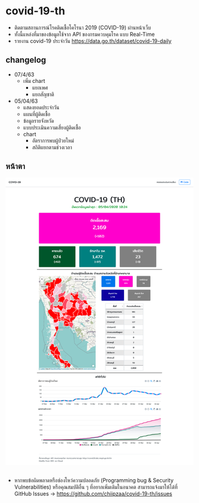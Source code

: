 # covid-19-th

* ติดตามสถานการณ์โรคติดเชื้อโคโรนา 2019 (COVID-19) ผ่านหน้าเว็บ
* ทั้งนี้แหล่งที่มาของข้อมูลใช้จาก API ของกรมควบคุมโรค แบบ Real-Time
* รายงาน covid-19 ประจำวัน https://data.go.th/dataset/covid-19-daily

## changelog
* 07/4/63
  * เพิ่ม chart
    * แยกเพศ
    * แยกสัญชาติ
* 05/04/63
  * แสดงยอดประจำวัน
  * แผนที่ผู้ติดเชื้อ
  * ข้อมูลรายจังหวัด
  * แบบประเมินความเสี่ยงผู้ติดเชื้อ
  * chart
    * อัตราการพบผู้ป่วยใหม่
    * สถิติแยกตามช่วงเวลา

## หน้าตา
![screenshot](screenshot.png)

##
* หากพบข้อผิดพลาดหรือช่องโหว่ความปลอดภัย (Programming bug & Security Vulnerabilities) หรือคุณสมบัติอื่น ๆ ที่อยากเพิ่มเติมในอนาคต สามารถแจ้งมาให้ได้ที่ GitHub Issues -> https://github.com/chiipzaa/covid-19-th/issues
